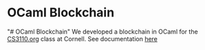# OCaml Blockchain
"# OCaml Blockchain"
We developed a blockchain in OCaml for the [CS3110.org](CS3110) class at Cornell.
See documentation [here](https://docs.google.com/document/d/18hWB3mx_kDwh5b50Z1BlnpaGJtuw5Ny9SGlusXJGWSg/edit?usp=sharing)

